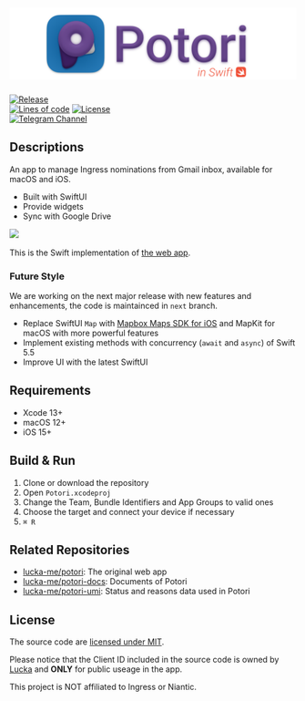# ![](./Readme/title.png)

[![Release](https://img.shields.io/github/v/release/lucka-me/potori-swift)](https://github.com/lucka-me/potori-swift/releases/latest "Last release")  
[![Lines of code](https://img.shields.io/tokei/lines/github/lucka-me/potori-swift)](# "Repository")
[![License](https://img.shields.io/github/license/lucka-me/potori-swift)](./LICENSE "License")  
[![Telegram Channel](https://img.shields.io/badge/telegram-channel-37aee2?logo=telegram)](https://t.me/potori "Telegram Channel")

## Descriptions
An app to manage Ingress nominations from Gmail inbox, available for macOS and iOS.

- Built with SwiftUI
- Provide widgets
- Sync with Google Drive

[![](https://tools.applemediaservices.com/api/badges/download-on-the-app-store/black/en-us)](https://apps.apple.com/app/potori-nomination-manager/id1552339183)

This is the Swift implementation of [the web app](https://github.com/lucka-me/potori).

### Future Style
We are working on the next major release with new features and enhancements, the code is maintainced in `next` branch.

- Replace SwiftUI `Map` with [Mapbox Maps SDK for iOS](https://github.com/mapbox/mapbox-maps-ios) and MapKit for macOS with more powerful features
- Implement existing methods with concurrency (`await` and `async`) of Swift 5.5
- Improve UI with the latest SwiftUI

## Requirements
- Xcode 13+
- macOS 12+
- iOS 15+

## Build & Run
1. Clone or download the repository
2. Open `Potori.xcodeproj`
3. Change the Team, Bundle Identifiers and App Groups to valid ones
4. Choose the target and connect your device if necessary
5.  `⌘ R`

## Related Repositories
- [lucka-me/potori](https://github.com/lucka-me/potori): The original web app
- [lucka-me/potori-docs](https://github.com/lucka-me/potori-docs): Documents of Potori
- [lucka-me/potori-umi](https://github.com/lucka-me/potori-umi): Status and reasons data used in Potori

## License
The source code are [licensed under MIT](./LICENSE).

Please notice that the Client ID included in the source code is owned by [Lucka](https://github.com/lucka-me) and **ONLY** for public useage in the app.

This project is NOT affiliated to Ingress or Niantic.
